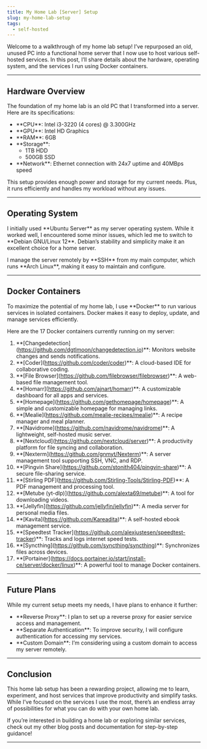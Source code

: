 ```yaml
---
title: My Home Lab [Server] Setup
slug: my-home-lab-setup
tags:
  - self-hosted
---
```

Welcome to a walkthrough of my home lab setup! I’ve repurposed an old, unused PC into a functional home server that I now use to host various self-hosted services. In this post, I’ll share details about the hardware, operating system, and the services I run using Docker containers.
<!-- truncate -->
---

## Hardware Overview

The foundation of my home lab is an old PC that I transformed into a server. Here are its specifications:

- \*\*CPU\*\*: Intel i3-3220 (4 cores) @ 3.300GHz  
- \*\*GPU\*\*: Intel HD Graphics  
- \*\*RAM\*\*: 6GB  
- \*\*Storage\*\*:  
  - 1TB HDD  
  - 500GB SSD  
- \*\*Network\*\*: Ethernet connection with 24x7 uptime and 40MBps speed  

This setup provides enough power and storage for my current needs. Plus, it runs efficiently and handles my workload without any issues.

---

## Operating System

I initially used \*\*Ubuntu Server\*\* as my server operating system. While it worked well, I encountered some minor issues, which led me to switch to \*\*Debian GNU/Linux 12\*\*. Debian’s stability and simplicity make it an excellent choice for a home server.

I manage the server remotely by \*\*SSH\*\* from my main computer, which runs \*\*Arch Linux\*\*, making it easy to maintain and configure.

---

## Docker Containers

To maximize the potential of my home lab, I use \*\*Docker\*\* to run various services in isolated containers. Docker makes it easy to deploy, update, and manage services efficiently.

Here are the 17 Docker containers currently running on my server:

1. \*\*\[Changedetection](https://github.com/dgtlmoon/changedetection.io)\*\*: Monitors website changes and sends notifications.  
2. \*\*\[Coder](https://github.com/coder/coder)\*\*: A cloud-based IDE for collaborative coding.  
3. \*\*\[File Browser](https://github.com/filebrowser/filebrowser)\*\*: A web-based file management tool.  
4. \*\*\[Homarr](https://github.com/ajnart/homarr)\*\*: A customizable dashboard for all apps and services.  
5. \*\*\[Homepage](https://github.com/gethomepage/homepage)\*\*: A simple and customizable homepage for managing links.  
6. \*\*\[Mealie](https://github.com/mealie-recipes/mealie)\*\*: A recipe manager and meal planner.  
7. \*\*\[Navidrome](https://github.com/navidrome/navidrome)\*\*: A lightweight, self-hosted music server.  
8. \*\*\[Nextcloud](https://github.com/nextcloud/server)\*\*: A productivity platform for file syncing and collaboration.  
9. \*\*\[Nexterm](https://github.com/gnmyt/Nexterm)\*\*: A server management tool supporting SSH, VNC, and RDP.  
10. \*\*\[Pingvin Share](https://github.com/stonith404/pingvin-share)\*\*: A secure file-sharing service.  
11. \*\*\[Stirling PDF](https://github.com/Stirling-Tools/Stirling-PDF)\*\*: A PDF management and processing tool.  
12. \*\*\[Metube (yt-dlp)](https://github.com/alexta69/metube)\*\*: A tool for downloading videos.  
13. \*\*\[Jellyfin](https://github.com/jellyfin/jellyfin)\*\*: A media server for personal media files.  
14. \*\*\[Kavita](https://github.com/Kareadita)\*\*: A self-hosted ebook management service.  
15. \*\*\[Speedtest Tracker](https://github.com/alexjustesen/speedtest-tracker)\*\*: Tracks and logs internet speed tests.  
16. \*\*\[Syncthing](https://github.com/syncthing/syncthing)\*\*: Synchronizes files across devices.  
17. \*\*\[Portainer](https://docs.portainer.io/start/install-ce/server/docker/linux)\*\*: A powerful tool to manage Docker containers.  

---

## Future Plans

While my current setup meets my needs, I have plans to enhance it further:

- \*\*Reverse Proxy\*\*: I plan to set up a reverse proxy for easier service access and management.  
- \*\*Separate Authentication\*\*: To improve security, I will configure authentication for accessing my services.  
- \*\*Custom Domain\*\*: I’m considering using a custom domain to access my server remotely.

---

## Conclusion

This home lab setup has been a rewarding project, allowing me to learn, experiment, and host services that improve productivity and simplify tasks. While I’ve focused on the services I use the most, there’s an endless array of possibilities for what you can do with your own home lab.

If you’re interested in building a home lab or exploring similar services, check out my other blog posts and documentation for step-by-step guidance!

---
